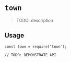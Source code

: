 # `town`

> TODO: description

## Usage

```
const town = require('town');

// TODO: DEMONSTRATE API
```
